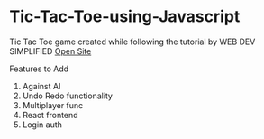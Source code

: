 # Tic-Tac-Toe-using-Javascript
Tic Tac Toe game created while following the tutorial by WEB DEV SIMPLIFIED
[Open Site](https://vishwadoshi-19.github.io/Tic-Tac-Toe-using-Javascript/)

Features to Add 
1. Against AI
2. Undo Redo functionality
3. Multiplayer func
4. React frontend
5. Login auth
